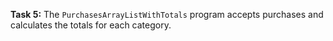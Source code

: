 **Task 5:**  The `PurchasesArrayListWithTotals` program accepts purchases and calculates the totals for each category.